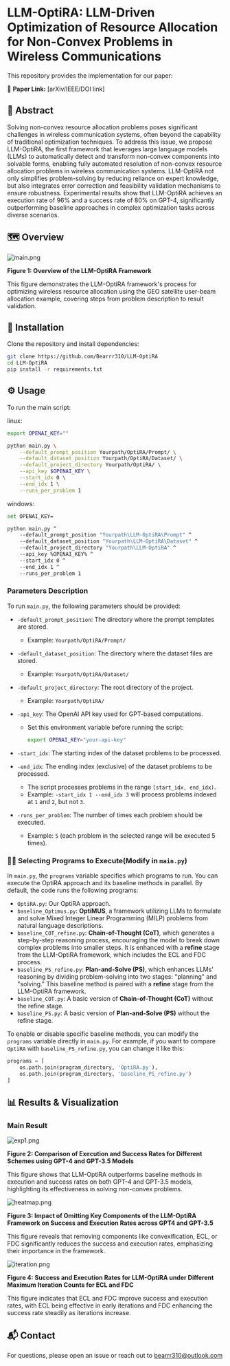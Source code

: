 # LLM-OptiRA: LLM-Driven Optimization of Resource Allocation for Non-Convex Problems in Wireless Communications

This repository provides the implementation for our paper:

📎 **Paper Link:** [arXiv/IEEE/DOI link]

## **📌 Abstract**

Solving non-convex resource allocation problems poses significant challenges in wireless communication systems, often beyond the capability of traditional optimization techniques. To address this issue, we propose LLM-OptiRA, the first framework that leverages large language models (LLMs) to automatically detect and transform non-convex components into solvable forms, enabling fully automated resolution of non-convex resource allocation problems in wireless communication systems. LLM-OptiRA not only simplifies problem-solving by reducing reliance on expert knowledge, but also integrates error correction and feasibility validation mechanisms to ensure robustness. Experimental results show that LLM-OptiRA achieves an execution rate of 96% and a success rate of 80% on GPT-4, significantly outperforming baseline approaches in complex optimization tasks across diverse scenarios.

## **🗺️ Overview**

![main.png](assets/main.png)

**Figure 1: Overview of the LLM-OptiRA Framework**

This figure demonstrates the LLM-OptiRA framework's process for optimizing wireless resource allocation using the GEO satellite user-beam allocation example, covering steps from problem description to result validation.

## **🚀 Installation**

Clone the repository and install dependencies:

```bash
git clone https://github.com/Bearrr310/LLM-OptiRA
cd LLM-OptiRA
pip install -r requirements.txt

```

## **⚙️ Usage**

To run the main script:

linux:

```bash
export OPENAI_KEY=""

python main.py \
    --default_prompt_position Yourpath/OptiRA/Prompt/ \
    --default_dataset_position Yourpath/OptiRA/Dataset/ \
    --default_project_directory Yourpath/OptiRA/ \
    --api_key $OPENAI_KEY \
    --start_idx 0 \
    --end_idx 1 \
    --runs_per_problem 1

```

windows:

```bash
set OPENAI_KEY=

python main.py ^
    --default_prompt_position "Yourpath\LLM-OptiRA\Prompt" ^
    --default_dataset_position "Yourpath\LLM-OptiRA\Dataset" ^
    --default_project_directory "Yourpath\LLM-OptiRA" ^
    --api_key %OPENAI_KEY% ^
    --start_idx 0 ^
    --end_idx 1 ^
    --runs_per_problem 1


```

### Parameters Description

To run `main.py`, the following parameters should be provided:

- `-default_prompt_position`: The directory where the prompt templates are stored.
    - Example: `Yourpath/OptiRA/Prompt/`
- `-default_dataset_position`: The directory where the dataset files are stored.
    - Example: `Yourpath/OptiRA/Dataset/`
- `-default_project_directory`: The root directory of the project.
    - Example: `Yourpath/OptiRA/`
- `-api_key`: The OpenAI API key used for GPT-based computations.
    - Set this environment variable before running the script:
        
        ```bash
        export OPENAI_KEY="your-api-key"
        
        ```
        
- `-start_idx`: The starting index of the dataset problems to be processed.
- `-end_idx`: The ending index (exclusive) of the dataset problems to be processed.
    - The script processes problems in the range `[start_idx, end_idx)`.
    - Example: `-start_idx 1 --end_idx 3` will process problems indexed at `1` and `2`, but not `3`.
- `-runs_per_problem`: The number of times each problem should be executed.
    - Example: `5` (each problem in the selected range will be executed 5 times).

### 🏃‍♂️ Selecting Programs to Execute(Modify in `main.py`**)**

In `main.py`, the `programs` variable specifies which programs to run. You can execute the OptiRA approach and its baseline methods in parallel. By default, the code runs the following programs:

- `OptiRA.py`: Our OptiRA approach.
- `baseline_Optimus.py`: **OptiMUS**, a framework utilizing LLMs to formulate and solve Mixed Integer Linear Programming (MILP) problems from natural language descriptions.
- `baseline_COT_refine.py`: **Chain-of-Thought (CoT)**, which generates a step-by-step reasoning process, encouraging the model to break down complex problems into smaller steps. It is enhanced with a **refine** stage from the LLM-OptiRA framework, which includes the ECL and FDC process.
- `baseline_PS_refine.py`: **Plan-and-Solve (PS)**, which enhances LLMs' reasoning by dividing problem-solving into two stages: "planning" and "solving." This baseline method is paired with a **refine** stage from the LLM-OptiRA framework.
- `baseline_COT.py`: A basic version of **Chain-of-Thought (CoT)** without the refine stage.
- `baseline_PS.py`: A basic version of **Plan-and-Solve (PS)** without the refine stage.

To enable or disable specific baseline methods, you can modify the `programs` variable directly in `main.py`. For example, if you want to compare `OptiRA` with `baseline_PS_refine.py`, you can change it like this:

```python
programs = [
    os.path.join(program_directory, 'OptiRA.py'),
    os.path.join(program_directory, 'baseline_PS_refine.py')
]

```

## **📊 Results & Visualization**

### Main Result

![exp1.png](assets/exp1.png)

**Figure 2: Comparison of Execution and Success Rates for Different Schemes using GPT-4 and GPT-3.5 Models**

This figure shows that LLM-OptiRA outperforms baseline methods in execution and success rates on both GPT-4 and GPT-3.5 models, highlighting its effectiveness in solving non-convex problems.

![heatmap.png](assets/heatmap.png)

**Figure 3: Impact of Omitting Key Components of the LLM-OptiRA Framework on Success and Execution Rates across GPT4 and GPT-3.5**

This figure reveals that removing components like convexification, ECL, or FDC significantly reduces the success and execution rates, emphasizing their importance in the framework.

![iteration.png](assets/iteration.png)

**Figure 4: Success and Execution Rates for LLM-OptiRA under Different Maximum Iteration Counts for ECL and FDC**

This figure indicates that ECL and FDC improve success and execution rates, with ECL being effective in early iterations and FDC enhancing the success rate steadily as iterations increase.


## **📬 Contact**

For questions, please open an issue or reach out to bearrr310@outlook.com